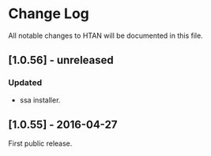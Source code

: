 # Change Log

All notable changes to HTAN will be documented in this file.

## [1.0.56] - unreleased
### Updated
- ssa installer.

## [1.0.55] - 2016-04-27
First public release.